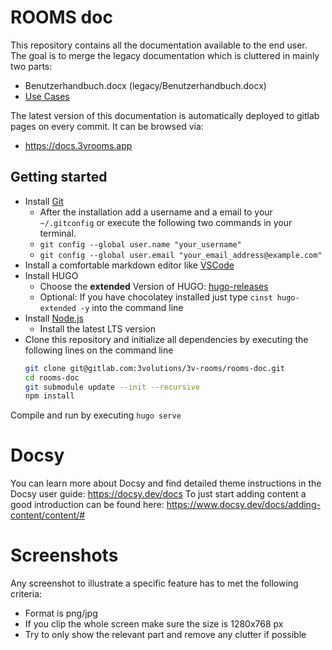# ROOMS doc
This repository contains all the documentation available to the end user. The goal is to merge the legacy documentation which is cluttered in mainly two parts:
- Benutzerhandbuch.docx (legacy/Benutzerhandbuch.docx)
- [Use Cases](https://3volutions.atlassian.net/wiki/spaces/RoomsUC/overview)

The latest version of this documentation is automatically deployed to gitlab pages on every commit. It can be browsed via: 
- https://docs.3vrooms.app

## Getting started
- Install [Git](https://git-scm.com)
  - After the installation add a username and a email to your `~/.gitconfig` or execute the following two commands in your terminal.
  - `git config --global user.name "your_username"`
  - `git config --global user.email "your_email_address@example.com"`
- Install a comfortable markdown editor like [VSCode](https://code.visualstudio.com/)
- Install HUGO
  - Choose the **extended** Version of HUGO: [hugo-releases](https://github.com/gohugoio/hugo/releases)
  - Optional: If you have chocolatey installed just type `cinst hugo-extended -y` into the command line
- Install [Node.js](https://nodejs.org/en)
  - Install the latest LTS version
- Clone this repository and initialize all dependencies by executing the following lines on the command line
  ```sh
  git clone git@gitlab.com:3volutions/3v-rooms/rooms-doc.git
  cd rooms-doc
  git submodule update --init --recursive
  npm install
  ```

Compile and run by executing `hugo serve`

# Docsy
You can learn more about Docsy and find detailed theme instructions in the Docsy user guide: https://docsy.dev/docs
To just start adding content a good introduction can be found here: https://www.docsy.dev/docs/adding-content/content/#

# Screenshots
Any screenshot to illustrate a specific feature has to met the following criteria:
- Format is png/jpg
- If you clip the whole screen make sure the size is 1280x768 px
- Try to only show the relevant part and remove any clutter if possible